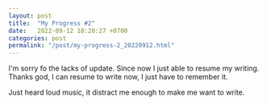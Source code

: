 ```yaml
---
layout: post
title:  "My Progress #2"
date:   2022-09-12 18:20:27 +0700
categories: post
permalink: "/post/my-progress-2_20220912.html"
---
```


I'm sorry fo the lacks of update. Since now I just able to resume my writing. 
Thanks god, I can resume to write now, I just have to remember it.

Just heard loud music, it distract me enough to make me want to write.